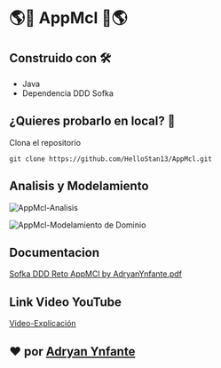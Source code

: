 # 🌎🏈  AppMcl 🏈🌎

## Construido con 🛠️

- Java
- Dependencia DDD Sofka

## ¿Quieres probarlo en local? 🔧
Clona el repositorio
```plain
git clone https://github.com/HelloStan13/AppMcl.git
```

## Analisis y Modelamiento
![AppMcl-Analisis](https://user-images.githubusercontent.com/92740455/169561958-ee265d70-b722-4f8e-bee2-005904da7c1d.jpg)

![AppMcl-Modelamiento de Dominio](https://user-images.githubusercontent.com/92740455/169561971-aabf8970-6b3a-499e-a49d-17bb54ae21a3.jpg)

## Documentacion 
[Sofka DDD Reto AppMCl by AdryanYnfante.pdf](https://github.com/HelloStan13/AppMcl/files/8742254/Sofka.DDD.Reto.AppMCl.by.AdryanYnfante.pdf)


## Link Video YouTube  
[Video-Explicación](https://www.youtube.com/watch?v=F_9T7p1jpGY)

## ❤️ por  [Adryan Ynfante](https://github.com/HelloStan13)
